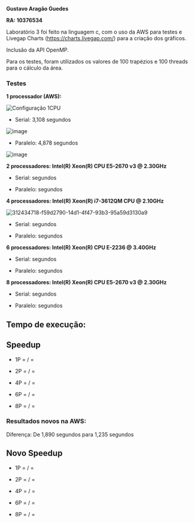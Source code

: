 **Gustavo Aragão Guedes**

**RA: 10376534**

Laboratório 3 foi feito na linguagem c, com o uso da AWS para testes e Livegap Charts (https://charts.livegap.com/) para a criação dos gráficos.

Inclusão da API OpenMP.

Para os testes, foram utilizados os valores de 100 trapézios e 100 threads para o cálculo da área.

### Testes

**1 processador (AWS):**

![Configuração 1CPU](https://github.com/Gustavo-Aragao-Guedes/CP05G/assets/64610385/1ac61e5f-eba8-493f-938c-798cfa8fce66)







* Serial:  3,108 segundos

![image](https://github.com/Gustavo-Aragao-Guedes/CP05G/assets/64610385/09fa0d1e-9360-406a-b646-1515789a0917)


* Paralelo: 4,878 segundos

![image](https://github.com/Gustavo-Aragao-Guedes/CP05G/assets/64610385/b0f48d26-2920-41be-b8b6-5b2085f437c6)


**2 processadores:  Intel(R) Xeon(R) CPU E5-2670 v3 @ 2.30GHz**

* Serial:  segundos

* Paralelo:  segundos

**4 processadores:  Intel(R) Xeon(R) i7-3612QM CPU @ 2.10GHz**

![312434718-f59d2790-14d1-4f47-93b3-95a59d3130a9](https://github.com/Gustavo-Aragao-Guedes/CP05G/assets/64610385/91ab9e16-1096-41b4-a9fd-c00fff71262f)

* Serial:  segundos

* Paralelo:  segundos


**6 processadores: Intel(R) Xeon(R) CPU E-2236 @ 3.40GHz**

* Serial:  segundos

* Paralelo:  segundos

**8 processadores: Intel(R) Xeon(R) CPU E5-2670 v3 @ 2.30GHz**

* Serial:  segundos
  
* Paralelo:  segundos

## Tempo de execução:



## Speedup

* 1P =  /  = 

* 2P =  /  = 

* 4P =  /  = 

* 6P =  /  = 

* 8P =  /  = 


### Resultados novos na AWS:



Diferença: De 1,890 segundos para 1,235 segundos

## Novo Speedup

* 1P =  /  = 

* 2P =  /  = 

* 4P =  /  = 

* 6P =  /  = 

* 8P =  /  = 






